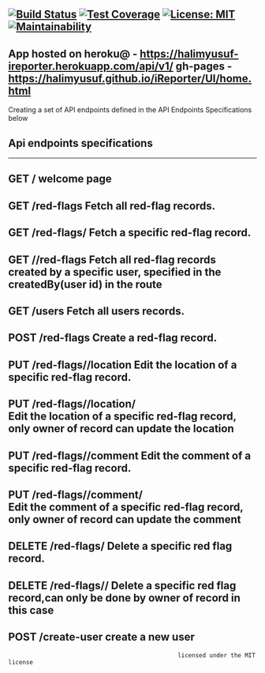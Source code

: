 [![Build Status](https://travis-ci.com/halimyusuf/iReporter.svg?branch=api)](https://travis-ci.com/halimyusuf/iReporter)
[![Test Coverage](https://api.codeclimate.com/v1/badges/11f94a45c7190f019292/test_coverage)](https://codeclimate.com/github/halimyusuf/iReporter/test_coverage)
[![License: MIT](https://img.shields.io/badge/License-MIT-yellow.svg)](https://opensource.org/licenses/MIT)
[![Maintainability](https://api.codeclimate.com/v1/badges/11f94a45c7190f019292/maintainability)](https://codeclimate.com/github/halimyusuf/iReporter/maintainability)
--------------------------------------------------------------------------------------------------------------
App hosted on heroku@ - https://halimyusuf-ireporter.herokuapp.com/api/v1/
gh-pages - https://halimyusuf.github.io/iReporter/UI/home.html
---------------------------------------------------------------------------------------------------------
Creating a set of API endpoints defined in the API Endpoints Specifications below

Api endpoints specifications
---------------------------------------------------------------------------------------------------------
------------------------------------------------------------------------
GET /
welcome page
---------------------------------------------------------------------------------
GET /red-flags
Fetch all red-flag records.
-------------------------------------------
GET /red-flags/<red-flag-id>
Fetch a specific red-flag record.
----------------------------------------------------------------------
GET /<createdBy>/red-flags
Fetch all red-flag records created by a specific user, specified in the createdBy(user id) in the route
-------------------------------------------------------------------------------
GET /users
Fetch all users records.
-------------------------------
POST /red-flags
Create a red-flag record.
---------------------------------------------
PUT /red-flags/<red-flag-id>/location
Edit the location of a specific red-flag record.
---------------------------------------------------------- 
PUT /red-flags/<red-flag-id>/location/<userId>  
Edit the location of a specific red-flag record, only owner of record can update the location
----------------------------------------------------------
PUT /red-flags/<red-flag-id>/comment
Edit the comment of a specific red-flag record.
---------------------------------------------------------- 
PUT /red-flags/<red-flag-id>/comment/<userId>  
Edit the comment of a specific red-flag record, only owner of record can update the comment
----------------------------------------------------------
DELETE /red-flags/<red-flag-id>
Delete a specific red flag record.
-------------------------------------------------
DELETE /red-flags/<red-flag-id>/<user-id>
Delete a specific red flag record,can only be done by owner of record in this case
-------------------------------------------------
POST /create-user
create a new user 
--------------------------------------------------------------------  

  
                                                    licensed under the MIT license
